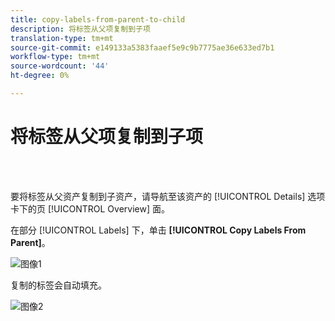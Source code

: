 ```yaml
---
title: copy-labels-from-parent-to-child
description: 将标签从父项复制到子项
translation-type: tm+mt
source-git-commit: e149133a5383faaef5e9c9b7775ae36e633ed7b1
workflow-type: tm+mt
source-wordcount: '44'
ht-degree: 0%

---
```



# 将标签从父项复制到子项

<br> 

要将标签从父资产复制到子资产，请导航至该资产的 [!UICONTROL Details] 选项卡下的页 [!UICONTROL Overview] 面。

在部分 [!UICONTROL Labels] 下，单击 **[!UICONTROL Copy Labels From Parent]**。

![图像1](/help/sky/assets/labels/copy-labels-from-parent-to-child/copy-labels-from-parent-to-child-1.jpg)

复制的标签会自动填充。

![图像2](/help/sky/assets/labels/copy-labels-from-parent-to-child/copy-labels-from-parent-to-child-2.jpg)
